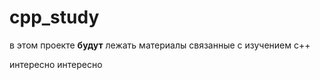 # cpp_study
в этом проекте **будут** лежать материалы связанные с изучением c++

интересно интересно
